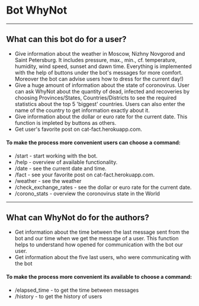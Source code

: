 # Bot WhyNot 

____

## What can this bot do for a user? 

* Give information about the weather in Moscow, Nizhny Novgorod and Saint Petersburg. It includes pressure, max., min., cf. temperature, humidity, wind speed, sunset and dawn time. Everything is implemented with the help of buttons under the bot's messages for more comfort. Moreover the bot can advise users how to dress for the current day!)
* Give a huge amount of information about the state of coronovirus. User can ask WhyNot about the quantity of dead, infected and recoveries by choosing Provinces/States, Countries/Districts to see the required statistics about the top 5 'biggest' countries. Users can also enter the name of the country to get information exactly about it. 
* Give information about the dollar or euro rate for the current date. This function is impleted by buttons as others. 
* Get user's favorite post on cat-fact.herokuapp.com.

#### To make the process more convenient users can choose a command: 
- /start - start working with the bot.
- /help - overview of available functionality.
- /date - see the current date and time.
- /fact - see your favorite post on cat-fact.herokuapp.com.
- /weather - see the weather
- /check_exchange_rates - see the dollar or euro rate for the current date.
- /corono_stats - overview the coronovirus state in the World

____

## What can WhyNot do for the authors? 

* Get information about the time between the last message sent from the bot and our time when we get the message of a user. This function helps to understand how opened for communication with the bot our user. 
* Get information about the five last users, who were communicating with the bot

#### To make the process more convenient its available to choose a command: 
			
- /elapsed_time - to get the time between messages 
- /history - to get the history of users



